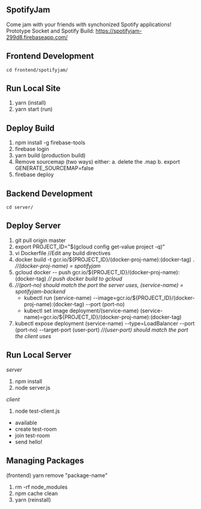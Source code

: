 SpotifyJam
---

Come jam with your friends with synchonized Spotify applications!
Prototype Socket and Spotify Build:
https://spotifyjam-299d8.firebaseapp.com/


Frontend Development
---
```
cd frontend/spotifyjam/
```

Run Local Site
---
1. yarn (install)
3. yarn start (run)

Deploy Build
---
1. npm install -g firebase-tools
2. firebase login 
3. yarn build (production build)
4. Remove sourcemap (two ways) either:
    a. delete the .map
    b. export GENERATE_SOURCEMAP=false
5. firebase deploy

Backend Development
---
```
cd server/
```


Deploy Server
---
1. git pull origin master
2. export PROJECT_ID="$(gcloud config get-value project -q)"
3. vi Dockerfile //Edit any build directives
4. docker build -t gcr.io/${PROJECT_ID}/(docker-proj-name):(docker-tag) .  _//(docker-proj-name) = spotifyjam_
5. gcloud docker -- push gcr.io/${PROJECT_ID}/(docker-proj-name):(docker-tag) _// push docker build to gcloud_
6. _//(port-no) should match the port the server uses, (service-name) = spotifyjam-backend_
    * kubectl run (service-name) --image=gcr.io/${PROJECT_ID}/(docker-proj-name):(docker-tag) --port (port-no) 
    * kubectl set image deployment/(service-name) (service-name)=gcr.io/${PROJECT_ID}/(docker-proj-name):(docker-tag)
7. kubectl expose deployment (service-name) --type=LoadBalancer --port (port-no) --target-port (user-port) _//(user-port) should match the port the client uses_


Run Local Server
---
_server_
1. npm install
2. node server.js

_client_
1. node test-client.js
  * available
  * create test-room
  * join test-room
  * send hello!

Managing Packages 
---
(frontend) yarn remove "package-name" 

1. rm -rf node_modules
2. npm cache clean
3. yarn (reinstall)
